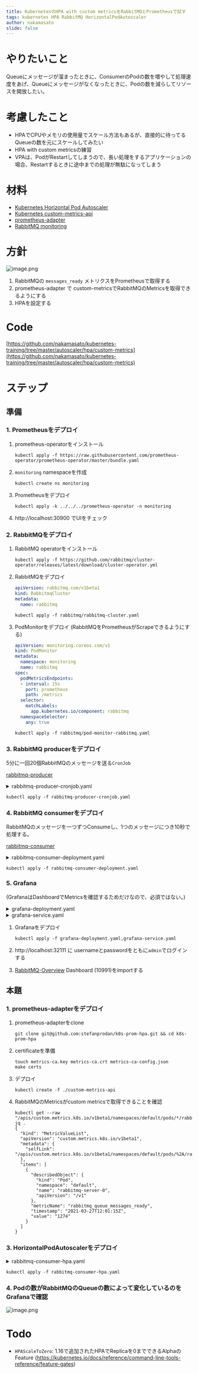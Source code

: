 ```yaml
---
title: KubernetesのHPA with custom metricsをRabbitMQとPrometheusで試す
tags: kubernetes HPA RabbitMQ HorizontalPodAutoscaler
author: nakamasato
slide: false
---
```

# やりたいこと

Queueにメッセージが溜まったときに、ConsumerのPodの数を増やして処理速度をあげ、Queueにメッセージがなくなったときに、Podの数を減らしてリソースを開放したい。

# 考慮したこと

- HPAでCPUやメモリの使用量でスケール方法もあるが、直接的に待ってるQueueの数を元にスケールしてみたい
- HPA with custom metricsの練習
- VPAは、PodがRestartしてしまうので、長い処理をするアプリケーションの場合、Restartするときに途中までの処理が無駄になってしまう

# 材料

- [Kubernetes Horizontal Pod Autoscaler](https://kubernetes.io/docs/tasks/run-application/horizontal-pod-autoscale)
- [Kubernetes custom-metrics-api](https://github.com/kubernetes/metrics/blob/master/IMPLEMENTATIONS.md#custom-metrics-api)
- [prometheus-adapter](https://github.com/kubernetes-sigs/prometheus-adapter)
- [RabbitMQ monitoring](https://www.rabbitmq.com/monitoring.html)

# 方針

![image.png](https://qiita-image-store.s3.ap-northeast-1.amazonaws.com/0/7059/44ec751e-e6ca-9679-f52b-6dcd5263a4e7.png)


1. RabbitMQの `messages_ready` メトリクスをPrometheusで取得する
1. prometheus-adapter で custom-metricsでRabbitMQのMetricsを取得できるようにする
1. HPAを設定する


# Code

[https://github.com/nakamasato/kubernetes-training/tree/master/autoscaler/hpa/custom-metrics](https://github.com/nakamasato/kubernetes-training/tree/master/autoscaler/hpa/custom-metrics)

# ステップ

## 準備

### 1. Prometheusをデプロイ

1. prometheus-operatorをインストール

    ```
    kubectl apply -f https://raw.githubusercontent.com/prometheus-operator/prometheus-operator/master/bundle.yaml
    ```

1. `monitoring` namespaceを作成

    ```
    kubectl create ns monitoring
    ```

1. Prometheusをデプロイ

    ```
    kubectl apply -k ../../../prometheus-operator -n monitoring
    ```

1. http://localhost:30900 でUIをチェック



### 2. RabbitMQをデプロイ

1. RabbitMQ operatorをインストール

    ```
    kubectl apply -f https://github.com/rabbitmq/cluster-operator/releases/latest/download/cluster-operator.yml
    ```

1. RabbitMQをデプロイ


    ```yaml:rabbitmq/rabbitmq-cluster.yaml
    apiVersion: rabbitmq.com/v1beta1
    kind: RabbitmqCluster
    metadata:
      name: rabbitmq
    ```

    ```
    kubectl apply -f rabbitmq/rabbitmq-cluster.yaml
    ```

1. PodMonitorをデプロイ (RabbitMQをPrometheusがScrapeできるようにする)

    ```yaml:rabbitmq/pod-monitor-rabbitmq.yaml
    apiVersion: monitoring.coreos.com/v1
    kind: PodMonitor
    metadata:
      namespace: monitoring
      name: rabbitmq
    spec:
      podMetricsEndpoints:
      - interval: 15s
        port: prometheus
        path: /metrics
      selector:
        matchLabels:
          app.kubernetes.io/component: rabbitmq
      namespaceSelector:
        any: true
    ```

    ```
    kubectl apply -f rabbitmq/pod-monitor-rabbitmq.yaml
    ```

### 3. RabbitMQ producerをデプロイ

5分に一回20個RabbitMQのメッセージを送る`CronJob`

[rabbitmq-producer](https://github.com/nakamasato/rabbitmq-producer)

<details><summary>rabbitmq-producer-cronjob.yaml</summary><div>

```yaml:rabbitmq-producer-cronjob.yaml

apiVersion: batch/v1beta1
kind: CronJob
metadata:
  name: rabbitmq-producer
spec:
  schedule: '*/5 * * * *'
  successfulJobsHistoryLimit: 1
  jobTemplate:
    metadata:
      name: rabbitmq-producer
    spec:
      template:
        spec:
          restartPolicy: Never
          containers:
            - image: nakamasato/rabbitmq-producer
              name: rabbitmq-producer
              env:
                - name: RABBITMQ_USERNAME
                  valueFrom:
                    secretKeyRef:
                      name: rabbitmq-default-user
                      key: username
                - name: RABBITMQ_PASSWORD
                  valueFrom:
                    secretKeyRef:
                      name: rabbitmq-default-user
                      key: password
                - name: RABBITMQ_HOST
                  value: rabbitmq
                - name: NUM_OF_MESSAGES
                  value: "20"
```

</div></details>

```
kubectl apply -f rabbitmq-producer-cronjob.yaml
```

### 4. RabbitMQ consumerをデプロイ

RabbitMQのメッセージを一つずつConsumeし、1つのメッセージにつき10秒で処理する。

[rabbitmq-consumer](https://github.com/nakamasato/rabbitmq-consumer)

<details><summary>rabbitmq-consumer-deployment.yaml</summary><div>


```yaml:rabbitmq-consumer-deployment.yaml
apiVersion: apps/v1
kind: Deployment
metadata:
  labels:
    app: rabbitmq-consumer
  name: rabbitmq-consumer
spec:
  replicas: 1
  selector:
    matchLabels:
      app: rabbitmq-consumer
  template:
    metadata:
      labels:
        app: rabbitmq-consumer
    spec:
      containers:
        - image: nakamasato/rabbitmq-consumer
          name: rabbitmq-consumer
          env:
            - name: RABBITMQ_USERNAME
              valueFrom:
                secretKeyRef:
                  name: rabbitmq-default-user
                  key: username
            - name: RABBITMQ_PASSWORD
              valueFrom:
                secretKeyRef:
                  name: rabbitmq-default-user
                  key: password
            - name: RABBITMQ_HOST
              value: rabbitmq
            - name: PROCESS_SECONDS
              value: "10"

```

</div></details>

```
kubectl apply -f rabbitmq-consumer-deployment.yaml
```

### 5. Grafana

(GrafanaはDashboardでMetricsを確認するためだけなので、必須ではない。)

<details><summary>grafana-deployment.yaml</summary><div>

```yaml:grafana-deployment.yaml
apiVersion: apps/v1
kind: Deployment
metadata:
  name: grafana
spec:
  replicas: 1
  selector:
    matchLabels:
      app: grafana
  template:
    metadata:
      name: grafana
      labels:
        app: grafana
    spec:
      containers:
        - name: grafana
          image: grafana/grafana:latest
          ports:
            - name: grafana
              containerPort: 3000
          volumeMounts:
            - mountPath: /var/lib/grafana
              name: grafana-storage
      volumes:
        - name: grafana-storage
          emptyDir: {}
```

</div></details>

<details><summary>grafana-service.yaml</summary><div>

```yaml:grafana-service.yaml
apiVersion: v1
kind: Service
metadata:
  name: grafana
spec:
  selector:
    app: grafana
  type: NodePort
  ports:
    - port: 3000
      targetPort: 3000
      nodePort: 32111
```

</div></details>

1. Grafanaをデプロイ

    ```
    kubectl apply -f grafana-deployment.yaml,grafana-service.yaml
    ```
1. http://localhost:32111 に usernameとpasswordをともに`admin`でログインする
1. [RabbitMQ-Overview](https://grafana.com/grafana/dashboards/10991) Dashboard (10991)をimportする

## 本題

### 1. prometheus-adapterをデプロイ

1. prometheus-adapterをclone

    ```
    git clone git@github.com:stefanprodan/k8s-prom-hpa.git && cd k8s-prom-hpa
    ```

1. certificateを準備

    ```
    touch metrics-ca.key metrics-ca.crt metrics-ca-config.json
    make certs
    ```

1. デプロイ

    ```
    kubectl create -f ./custom-metrics-api
    ```

1. RabbitMQのMetricsがcustom metricsで取得できることを確認


    ```
    kubectl get --raw "/apis/custom.metrics.k8s.io/v1beta1/namespaces/default/pods/*/rabbitmq_queue_messages_ready"| jq .
    {
      "kind": "MetricValueList",
      "apiVersion": "custom.metrics.k8s.io/v1beta1",
      "metadata": {
        "selfLink": "/apis/custom.metrics.k8s.io/v1beta1/namespaces/default/pods/%2A/rabbitmq_queue_messages_ready"
      },
      "items": [
        {
          "describedObject": {
            "kind": "Pod",
            "namespace": "default",
            "name": "rabbitmq-server-0",
            "apiVersion": "/v1"
          },
          "metricName": "rabbitmq_queue_messages_ready",
          "timestamp": "2021-03-27T12:01:15Z",
          "value": "1274"
        }
      ]
    }
    ```

### 3. HorizontalPodAutoscalerをデプロイ

<details><summary>rabbitmq-consumer-hpa.yaml</summary><div>

```yaml:rabbitmq-consumer-hpa.yaml
apiVersion: autoscaling/v2beta2
kind: HorizontalPodAutoscaler
metadata:
  name: rabbitmq-consumer
spec:
  scaleTargetRef:
    apiVersion: apps/v1
    kind: Deployment
    name: rabbitmq-consumer
  minReplicas: 1
  maxReplicas: 20
  metrics:
    - type: Object
      object:
        metric:
          name: rabbitmq_queue_messages_ready
        describedObject:
          kind: Pod
          name: rabbitmq-server-0
          apiVersion: v1
        target:
          type: Value
          averageValue: 1
```

</div></details>


```
kubectl apply -f rabbitmq-consumer-hpa.yaml
```

### 4. Podの数がRabbitMQのQueueの数によって変化しているのをGrafanaで確認

![image.png](https://qiita-image-store.s3.ap-northeast-1.amazonaws.com/0/7059/7ff0ab20-87fc-aee8-b4cb-ac394d648923.png)

# Todo

- `HPAScaleToZero`: 1.16で追加されたHPAでReplicaを0までできるAlphaのFeature (https://kubernetes.io/docs/reference/command-line-tools-reference/feature-gates)

